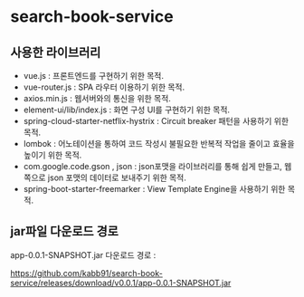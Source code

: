 # search-book-service

## 사용한 라이브러리
- vue.js : 프론트엔드를 구현하기 위한 목적.
- vue-router.js : SPA 라우터 이용하기 위한 목적.
- axios.min.js : 웹서버와의 통신을 위한 목적.
- element-ui/lib/index.js : 화면 구성 UI를 구현하기 위한 목적.
- spring-cloud-starter-netflix-hystrix : Circuit breaker 패턴을 사용하기 위한 목적.
- lombok : 어노테이션을 통하여 코드 작성시 불필요한 반복적 작업을 줄이고 효율을 높이기 위한 목적.
- com.google.code.gson , json : json포맷을 라이브러리를 통해 쉽게 만들고, 웹쪽으로 json 포맷의 데이터로 보내주기 위한 목적.
- spring-boot-starter-freemarker : View Template Engine을 사용하기 위한 목적.

## jar파일 다운로드 경로
app-0.0.1-SNAPSHOT.jar 다운로드 경로 :

https://github.com/kabb91/search-book-service/releases/download/v0.0.1/app-0.0.1-SNAPSHOT.jar